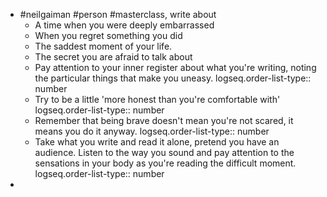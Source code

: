 - #neilgaiman #person #masterclass, write about
	- A time when you were deeply embarrassed
	- When you regret something you did
	- The saddest moment of your life.
	- The secret you are afraid to talk about
	- Pay attention to your inner register about what you're writing, noting the particular things that make you uneasy.
	  logseq.order-list-type:: number
	- Try to be a little 'more honest than you're comfortable with'
	  logseq.order-list-type:: number
	- Remember that being brave doesn't mean you're not scared, it means you do it anyway.
	  logseq.order-list-type:: number
	- Take what you write and read it alone, pretend you have an audience. Listen to the way you sound and pay attention to the sensations in your body as you're reading the difficult moment.
	  logseq.order-list-type:: number
-